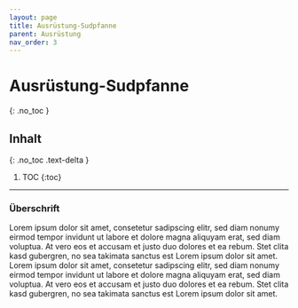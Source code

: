 ```yaml
---
layout: page
title: Ausrüstung-Sudpfanne
parent: Ausrüstung
nav_order: 3
---
```


# Ausrüstung-Sudpfanne
{: .no_toc }

## Inhalt
{: .no_toc .text-delta }

1. TOC
{:toc}

---

### Überschrift
Lorem ipsum dolor sit amet, consetetur sadipscing elitr, sed diam nonumy eirmod tempor invidunt ut labore et dolore magna aliquyam erat, sed diam voluptua. At vero eos et accusam et justo duo dolores et ea rebum. Stet clita kasd gubergren, no sea takimata sanctus est Lorem ipsum dolor sit amet. Lorem ipsum dolor sit amet, consetetur sadipscing elitr, sed diam nonumy eirmod tempor invidunt ut labore et dolore magna aliquyam erat, sed diam voluptua. At vero eos et accusam et justo duo dolores et ea rebum. Stet clita kasd gubergren, no sea takimata sanctus est Lorem ipsum dolor sit amet. 
